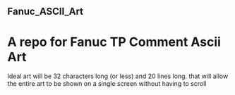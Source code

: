 ## Fanuc_ASCII_Art
# A repo for Fanuc TP Comment Ascii Art
Ideal art will be 32 characters long (or less) and 20 lines long. that will allow the entire art to be shown on a single screen without having to scroll
